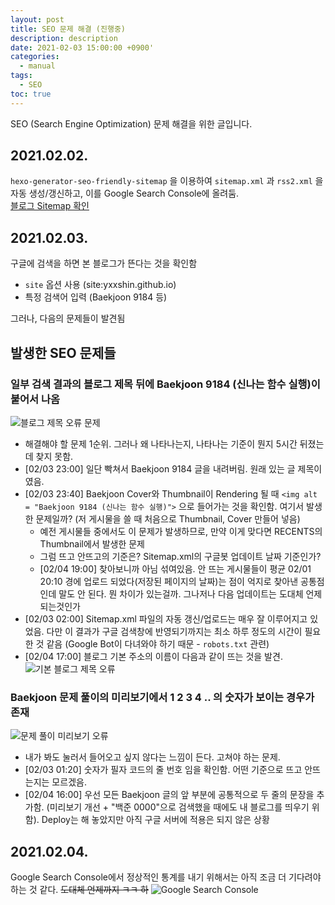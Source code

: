 ```yaml
---
layout: post
title: SEO 문제 해결 (진행중)
description: description
date: 2021-02-03 15:00:00 +0900'
categories:
  - manual
tags:
  - SEO
toc: true
---
```


SEO (Search Engine Optimization) 문제 해결을 위한 글입니다.

<!-- more -->

## 2021.02.02.
`hexo-generator-seo-friendly-sitemap` 을 이용하여 `sitemap.xml` 과 `rss2.xml` 을 자동 생성/갱신하고, 이를 Google Search Console에 올려둠.  
[블로그 Sitemap 확인](http://yxxshin.github.io/sitemap.xml)

## 2021.02.03.
구글에 검색을 하면 본 블로그가 뜬다는 것을 확인함
- `site` 옵션 사용 (site:yxxshin.github.io)
- 특정 검색어 입력 (Baekjoon 9184 등)

그러나, 다음의 문제들이 발견됨

## 발생한 SEO 문제들
### **일부 검색 결과의 블로그 제목 뒤에 Baekjoon 9184 (신나는 함수 실행)이 붙어서 나옴**
![블로그 제목 오류 문제](https://imgur.com/TThXsOh.png)
- 해결해야 할 문제 1순위. 그러나 왜 나타나는지, 나타나는 기준이 뭔지 5시간 뒤졌는데 찾지 못함.
- [02/03 23:00] 일단 빡쳐서 Baekjoon 9184 글을 내려버림. 원래 있는 글 제목이였음. 
- [02/03 23:40] Baekjoon Cover와 Thumbnail이 Rendering 될 때 `<img alt = "Baekjoon 9184 (신나는 함수 실행)">` 으로 들어가는 것을 확인함. 여기서 발생한 문제일까? (저 게시물을 쓸 때 처음으로 Thumbnail, Cover 만들어 넣음)
  - 예전 게시물들 중에서도 이 문제가 발생하므로, 만약 이게 맞다면 RECENTS의 Thumbnail에서 발생한 문제
  - 그럼 뜨고 안뜨고의 기준은? Sitemap.xml의 구글봇 업데이트 날짜 기준인가?
  - [02/04 19:00] 찾아보니까 아님 섞여있음. 안 뜨는 게시물들이 평균 02/01 20:10 경에 업로드 되었다(저장된 페이지의 날짜)는 점이 억지로 찾아낸 공통점인데 말도 안 된다. 뭔 차이가 있는걸까. 그나저나 다음 업데이트는 도대체 언제 되는것인가
- [02/03 02:00] Sitemap.xml 파일의 자동 갱신/업로드는 매우 잘 이루어지고 있었음. 다만 이 결과가 구글 검색창에 반영되기까지는 최소 하루 정도의 시간이 필요한 것 같음 (Google Bot이 다녀와야 하기 때문 - `robots.txt` 관련)
- [02/04 17:00] 블로그 기본 주소의 이름이 다음과 같이 뜨는 것을 발견.
  ![기본 블로그 제목 오류](https://imgur.com/6NjF5Pi.png)

### **Baekjoon 문제 풀이의 미리보기에서 1 2 3 4 .. 의 숫자가 보이는 경우가 존재**
![문제 풀이 미리보기 오류](https://imgur.com/GWq45RH.png)
- 내가 봐도 눌러서 들어오고 싶지 않다는 느낌이 든다. 고쳐야 하는 문제.
- [02/03 01:20] 숫자가 필자 코드의 줄 번호 임을 확인함. 어떤 기준으로 뜨고 안뜨는지는 모르겠음.
- [02/04 16:00] 우선 모든 Baekjoon 글의 앞 부분에 공통적으로 두 줄의 문장을 추가함. (미리보기 개선 + "백준 0000"으로 검색했을 때에도 내 블로그를 띄우기 위함). Deploy는 해 놓았지만 아직 구글 서버에 적용은 되지 않은 상황

## 2021.02.04.  
Google Search Console에서 정상적인 통계를 내기 위해서는 아직 조금 더 기다려야 하는 것 같다. ~~도대체 언제까지 ㅋㅋ 하~~
![Google Search Console](https://imgur.com/nd91dDO.png)